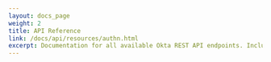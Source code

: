 ```yaml
---
layout: docs_page
weight: 2
title: API Reference
link: /docs/api/resources/authn.html
excerpt: Documentation for all available Okta REST API endpoints. Includes sample requests and responses.
---
```

